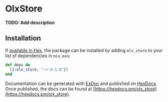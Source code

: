# OlxStore

**TODO: Add description**

## Installation

If [available in Hex](https://hex.pm/docs/publish), the package can be installed
by adding `olx_store` to your list of dependencies in `mix.exs`:

```elixir
def deps do
  [{:olx_store, "~> 0.1.0"}]
end
```

Documentation can be generated with [ExDoc](https://github.com/elixir-lang/ex_doc)
and published on [HexDocs](https://hexdocs.pm). Once published, the docs can
be found at [https://hexdocs.pm/olx_store](https://hexdocs.pm/olx_store).

